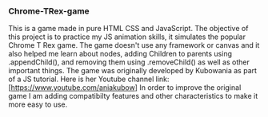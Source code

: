 ### Chrome-TRex-game
This is a game made in pure HTML CSS and JavaScript.
The objective of this project is to practice my JS animation skills, it simulates the popular Chrome T Rex game.
The game doesn't use any framework or canvas and it also helped me learn about nodes, adding Children to parents using .appendChild(),
and removing them using .removeChild() as well as other important things.
The game was originally developed by Kubowania as part of a JS tutorial. Here is her Youtube channel link: [https://www.youtube.com/aniakubow]
In order to improve the original game I am adding compatibilty features and other characteristics to make it more easy to use.

